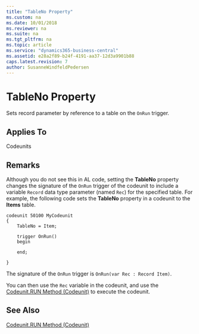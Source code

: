 ```yaml
---
title: "TableNo Property"
ms.custom: na
ms.date: 10/01/2018
ms.reviewer: na
ms.suite: na
ms.tgt_pltfrm: na
ms.topic: article
ms.service: "dynamics365-business-central"
ms.assetid: e28a2f89-b24f-4191-aa37-12d3a9901b88
caps.latest.revision: 7
author: SusanneWindfeldPedersen
---
```


 

# TableNo Property

<!-- Sets the source table number, if any, for this codeunit.--> 

Sets record parameter by reference to a table on the `OnRun` trigger. 
  
## Applies To

Codeunits  
  
## Remarks

Although you do not see this in AL code, setting the **TableNo** property changes the signature of the `OnRun` trigger of the codeunit to include a variable `Record` data type parameter (named `Rec`) for the specified table. For example, the following code sets the **TableNo** property in a codeunit to the **Items** table.

```
codeunit 50100 MyCodeunit
{
    TableNo = Item;

    trigger OnRun()
    begin
        
    end;

}
```

The signature of the `OnRun` trigger is `OnRun(var Rec : Record Item)`. 

You can then use the `Rec` variable in the codeunit, and use the [Codeunit.RUN Method \(Codeunit\)](../methods/devenv-codeunit.RUN-method-codeunit.md) to execute the codeunit.  
  
## See Also  
 [Codeunit.RUN Method \(Codeunit\)](../methods/devenv-codeunit.RUN-method-codeunit.md)